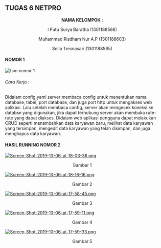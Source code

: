 ## TUGAS 6 NETPRO ##

<p align="center"
  <a><strong>  NAMA KELOMPOK :  </strong></a> 
</p>
<p align="center">
  <a>  I Putu Surya Baratha (1301188566)  </a> 
</p> 

<p align="center">
  <a>  Muhammad Risdham Nur A.P (1301188603)  </a> 
</p>

<p align="center">
  <a>  Sella Tresnasari  (1301188565)  </a> 
</p> 

#### NOMOR 1 ####

![fsm nomor 1](https://user-images.githubusercontent.com/54678313/66270748-3b032d80-e881-11e9-8830-785271102a6e.jpg)

###### Cara Kerja : ######

Didalam config.yaml server membaca config untuk menentukan nama database, tabel, port database, dan juga port http untuk mengakses web aplikasi. Lalu setelah membaca config, server akan mengecek koneksi ke databse yang digunakan, jika dapat terhubung server akan membuka rute-rute yang dapat diakses. Didalam web aplikasi pengguna dapat melakukan CRUD seperti menambahkan data karyawan baru, melihat data karyawan yang tersimpan, mengedit data karyawan yang telah disimpan, dan juga menghapus data karyawan.


#### HASIL RUNNING NOMOR 2 ####

[![Screen-Shot-2019-10-06-at-18-03-38.png](https://i.postimg.cc/bdcFgK0k/Screen-Shot-2019-10-06-at-18-03-38.png)](https://postimg.cc/SYdrN1vx)

<p align="center">
  <a> Gambar 1 </a>
</p>

[![Screen-Shot-2019-10-06-at-18-16-16.png](https://i.postimg.cc/76qB53HM/Screen-Shot-2019-10-06-at-18-16-16.png)](https://postimg.cc/kVhNZttB)

<p align="center">
  <a> Gambar 2 </a>
</p>

[![Screen-Shot-2019-10-06-at-17-58-45.png](https://i.postimg.cc/J0fZk83V/Screen-Shot-2019-10-06-at-17-58-45.png)](https://postimg.cc/n91Cy6w0)

<p align="center">
  <a> Gambar 3 </a>
</p>

[![Screen-Shot-2019-10-06-at-17-59-11.png](https://i.postimg.cc/yd5fYkd7/Screen-Shot-2019-10-06-at-17-59-11.png)](https://postimg.cc/5YB5s9Lr)

<p align="center">
  <a> Gambar 4 </a>
</p>

[![Screen-Shot-2019-10-06-at-17-59-33.png](https://i.postimg.cc/SKPLcHpr/Screen-Shot-2019-10-06-at-17-59-33.png)](https://postimg.cc/mcQFsXkz)
<p align="center">
  <a> Gambar 5 </a>
</p>
